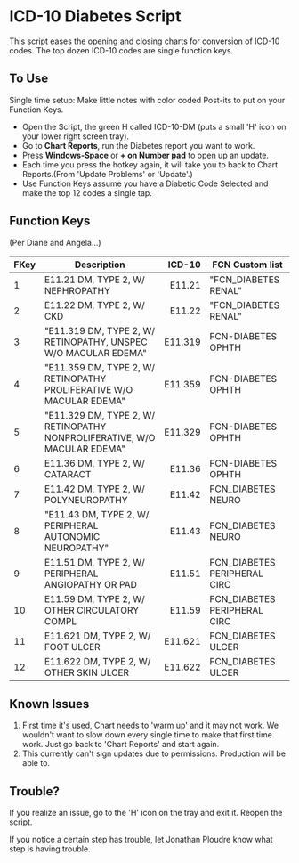 ICD-10 Diabetes Script
===============

This script eases the opening and closing charts for conversion of ICD-10 codes. 
The top dozen ICD-10 codes are single function keys.

To Use
------

Single time setup: Make little notes with color coded Post-its to put on your Function Keys. 

* Open the Script, the green H called ICD-10-DM (puts a small 'H' icon on your lower right screen tray).
* Go to **Chart Reports**, run the Diabetes report you want to work.
* Press **Windows-Space** or **+ on Number pad** to open up an update.
* Each time you press the hotkey again, it will take you to back to Chart Reports.(From 'Update Problems' or 'Update'.)
* Use Function Keys assume you have a Diabetic Code Selected and make the top 12 codes a single tap.

Function Keys
--------------

(Per Diane and Angela...)

FKey | Description|ICD-10|FCN Custom list
-----|------------|------:|--------
1|E11.21 DM, TYPE 2, W/ NEPHROPATHY|E11.21|"FCN_DIABETES RENAL"
2|E11.22 DM, TYPE 2, W/ CKD|E11.22|"FCN_DIABETES RENAL"
3|"E11.319 DM, TYPE 2, W/ RETINOPATHY, UNSPEC W/O MACULAR EDEMA"|E11.319|FCN-DIABETES OPHTH
4|"E11.359  DM, TYPE 2, W/ RETINOPATHY PROLIFERATIVE W/O MACULAR EDEMA"|E11.359  |FCN-DIABETES OPHTH
5|"E11.329 DM, TYPE 2, W/ RETINOPATHY NONPROLIFERATIVE, W/O MACULAR EDEMA"|E11.329|FCN-DIABETES OPHTH
6|E11.36 DM, TYPE 2, W/ CATARACT|E11.36|FCN-DIABETES OPHTH
7|E11.42 DM, TYPE 2, W/ POLYNEUROPATHY|E11.42|FCN_DIABETES NEURO
8|"E11.43 DM, TYPE 2, W/ PERIPHERAL AUTONOMIC NEUROPATHY"|E11.43|FCN_DIABETES NEURO
9|E11.51 DM, TYPE 2, W/ PERIPHERAL ANGIOPATHY OR PAD|E11.51|FCN_DIABETES PERIPHERAL CIRC
10|E11.59 DM, TYPE 2, W/ OTHER CIRCULATORY COMPL|E11.59|FCN_DIABETES PERIPHERAL CIRC
11|E11.621 DM, TYPE 2, W/ FOOT ULCER|E11.621|FCN_DIABETES ULCER
12|E11.622 DM, TYPE 2, W/ OTHER SKIN ULCER|E11.622|FCN_DIABETES ULCER

Known Issues
--------------

1. First time it's used, Chart needs to 'warm up' and it may not work. We wouldn't want to slow down every single time to make that first time work. Just go back to 'Chart Reports' and start again.
2. This currently can't sign updates due to permissions. Production will be able to.

Trouble?
--------------------

If you realize an issue, go to the 'H' icon on the tray and exit it. Reopen the script.

If you notice a certain step has trouble, let Jonathan Ploudre know what step is having trouble. 
